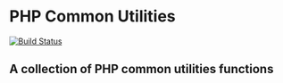 PHP Common Utilities
====================
[![Build Status](https://travis-ci.org/fdelgados/common-utilities.svg?branch=master)](https://travis-ci.org/fdelgados/common-utilities)

A collection of PHP common utilities functions
-----------------------------------------------